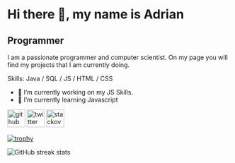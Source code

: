 # Hi there 👋, my name is Adrian
## Programmer


I am a passionate programmer and computer scientist. On my page you will find my projects that I am currently doing.

Skills: Java / SQL / JS / HTML / CSS

- 🔭 I’m currently working on my JS Skills. 
- 🌱 I’m currently learning Javascript 


[<img src='https://cdn.jsdelivr.net/npm/simple-icons@3.0.1/icons/github.svg' alt='github' height='40'>](https://github.com/CodingPlaguee)  [<img src='https://cdn.jsdelivr.net/npm/simple-icons@3.0.1/icons/twitter.svg' alt='twitter' height='40'>](https://twitter.com/Adrianschmetera)  [<img src='https://cdn.jsdelivr.net/npm/simple-icons@3.0.1/icons/stackoverflow.svg' alt='stackoverflow' height='40'>](https://stackoverflow.com/users/CodingAdrian)  

[![trophy](https://github-profile-trophy.vercel.app/?username=CodingPlaguee)](https://github.com/ryo-ma/github-profile-trophy)

![GitHub streak stats](https://github-readme-streak-stats.herokuapp.com/?user=CodingPlaguee)  

